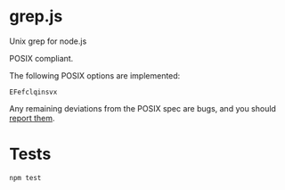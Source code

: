 # grep.js

Unix grep for node.js

POSIX compliant.

The following POSIX options are implemented:

    EFefclqinsvx

Any remaining deviations from the POSIX spec are bugs, and you should
[report them](https://github.com/drj11/grep.js/issues).

# Tests

    npm test

